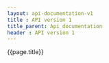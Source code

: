 ```yaml
---
layout: api-documentation-v1
title : API version 1
title_parent: Api documentation
header : API version 1
---
```



{{page.title}}


